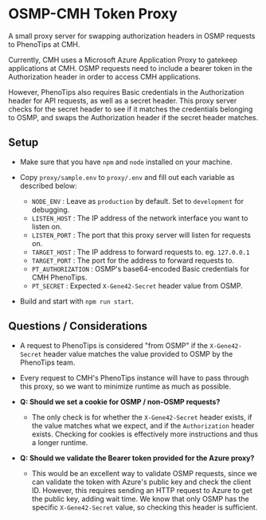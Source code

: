# OSMP-CMH Token Proxy

A small proxy server for swapping authorization headers in OSMP requests to PhenoTips at CMH.

Currently, CMH uses a Microsoft Azure Application Proxy to gatekeep applications at CMH. OSMP requests need to include a bearer token in the Authorization header in order to access CMH applications.

However, PhenoTips also requires Basic credentials in the Authorization header for API requests, as well as a secret header. This proxy server checks for the secret header to see if it matches the credentials belonging to OSMP, and swaps the Authorization header if the secret header matches.

## Setup

- Make sure that you have `npm` and `node` installed on your machine.

- Copy `proxy/sample.env` to `proxy/.env` and fill out each variable as described below:

  - `NODE_ENV` : Leave as `production` by default. Set to `development` for debugging.
  - `LISTEN_HOST` : The IP address of the network interface you want to listen on.
  - `LISTEN_PORT` : The port that this proxy server will listen for requests on.
  - `TARGET_HOST` : The IP address to forward requests to. eg. `127.0.0.1`
  - `TARGET_PORT` : The port for the address to forward requests to.
  - `PT_AUTHORIZATION` : OSMP's base64-encoded Basic credentials for CMH PhenoTips.
  - `PT_SECRET` : Expected `X-Gene42-Secret` header value from OSMP.

- Build and start with `npm run start`.

## Questions / Considerations

- A request to PhenoTips is considered "from OSMP" if the `X-Gene42-Secret` header value matches the value provided to OSMP by the PhenoTips team.

- Every request to CMH's PhenoTips instance will have to pass through this proxy, so we want to minimize runtime as much as possible.

- **Q: Should we set a cookie for OSMP / non-OSMP requests?**

  - The only check is for whether the `X-Gene42-Secret` header exists, if the value matches what we expect, and if the `Authorization` header exists. Checking for cookies is effectively more instructions and thus a longer runtime.

- **Q: Should we validate the Bearer token provided for the Azure proxy?**
  - This would be an excellent way to validate OSMP requests, since we can validate the token with Azure's public key and check the client ID. However, this requires sending an HTTP request to Azure to get the public key, adding wait time. We know that only OSMP has the specific `X-Gene42-Secret` value, so checking this header is sufficient.
